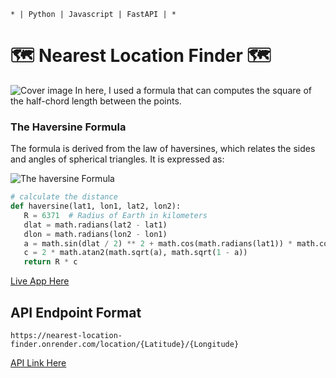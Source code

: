     * | Python | Javascript | FastAPI | *
# 🗺 Nearest Location Finder 🗺
![Cover image](https://github.com/shehandezen/Nearest-location-finder/blob/main/cover.png?raw=true)
In here, I used a formula that can computes the square of the half-chord length between the points.

### The Haversine Formula

The formula is derived from the law of haversines, which relates the sides and angles of spherical triangles. It is expressed as:

![The haversine Formula](https://github.com/shehandezen/Nearest-location-finder/blob/main/formula.PNG?raw=true)

 ```python 
# calculate the distance
def haversine(lat1, lon1, lat2, lon2):
    R = 6371  # Radius of Earth in kilometers
    dlat = math.radians(lat2 - lat1)
    dlon = math.radians(lon2 - lon1)
    a = math.sin(dlat / 2) ** 2 + math.cos(math.radians(lat1)) * math.cos(math.radians(lat2)) * math.sin(dlon / 2) ** 2
    c = 2 * math.atan2(math.sqrt(a), math.sqrt(1 - a))
    return R * c
```

[Live App Here](https://nearest-location-finder-1.onrender.com)

## API Endpoint Format

```
https://nearest-location-finder.onrender.com/location/{Latitude}/{Longitude}
```

[API Link Here](https://nearest-location-finder.onrender.com/location)
